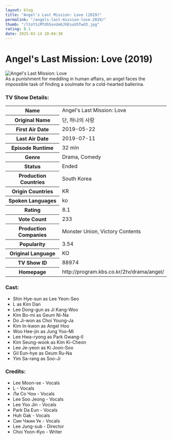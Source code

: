 ```yaml
---
layout: blog
title: "Angel's Last Mission: Love (2019)"
permalink: "/angels-last-mission-love-2019/"
thumb: "/ltoY1cMTdh5ovUe6JhEsuU5Twd3.jpg"
rating: 8.1
date: 2025-03-14 10:04:30
---
```

<h1 class="title">Angel's Last Mission: Love (2019)</h1><div class="poster"><img src="{{ site.imglink }}/ltoY1cMTdh5ovUe6JhEsuU5Twd3.jpg" class="img-fluid my-3" alt="Angel's Last Mission: Love"/></div><div class="plot">As a punishment for meddling in human affairs, an angel faces the impossible task of finding a soulmate for a cold-hearted ballerina.</div><h3>TV Show Details:</h3><table class="table table-bordered details"><tr><th>Name</th><td>Angel's Last Mission: Love</td></tr><tr><th>Original Name</th><td>단, 하나의 사랑</td></tr><tr><th>First Air Date</th><td>2019-05-22</td></tr><tr><th>Last Air Date</th><td>2019-07-11</td></tr><tr><th>Episode Runtime</th><td>32 min</td></tr><tr><th>Genre</th><td>Drama, Comedy</td></tr><tr><th>Status</th><td>Ended</td></tr><tr><th>Production Countries</th><td>South Korea</td></tr><tr><th>Origin Countries</th><td>KR</td></tr><tr><th>Spoken Languages</th><td>ko</td></tr><tr><th>Rating</th><td>8.1</td></tr><tr><th>Vote Count</th><td>233</td></tr><tr><th>Production Companies</th><td>Monster Union, Victory Contents</td></tr><tr><th>Popularity</th><td>3.54</td></tr><tr><th>Original Language</th><td>KO</td></tr><tr><th>TV Show ID</th><td>88974</td></tr><tr><th>Homepage</th><td>http://program.kbs.co.kr/2tv/drama/angel/</td></tr></table><h3>Cast:</h3><ul class="list-group cast"><li>Shin Hye-sun as Lee Yeon-Seo</li><li>L as Kim Dan</li><li>Lee Dong-gun as Ji Kang-Woo</li><li>Kim Bo-mi as Geum Ni-Na</li><li>Do Ji-won as Choi Young-Ja</li><li>Kim In-kwon as Angel Hoo</li><li>Woo Hee-jin as Jung Yoo-Mi</li><li>Lee Hwa-ryong as Park Gwang-Il</li><li>Kim Seung-wook as Kim Ki-Cheon</li><li>Lee Je-yeon as Ki Joon-Soo</li><li>Gil Eun-hye as Geum Ru-Na</li><li>Yim Sa-rang as Soo-Ji</li></ul><h3>Credits:</h3><ul class="list-group crew"><li>Lee Moon-se - Vocals</li><li>L - Vocals</li><li>Ли Со Чон - Vocals</li><li>Lee Soo Jeong - Vocals</li><li>Lee Yoo Jin - Vocals</li><li>Park Da Eun - Vocals</li><li>Huh Gak - Vocals</li><li>Син Чжин Ук - Vocals</li><li>Lee Jung-sub - Director</li><li>Choi Yoon-Kyo - Writer</li></ul>